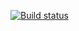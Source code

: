 [![Build status](https://ci.appveyor.com/api/projects/status/b744h62hq5eul9h4/branch/main?svg=true)](https://ci.appveyor.com/project/Veragenp/api-ci-v3/branch/main)